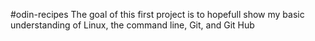 #odin-recipes 
The goal of this first project is to hopefull show my basic understanding of Linux, the command line, Git, and Git Hub
